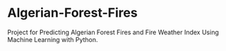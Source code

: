 # Algerian-Forest-Fires
Project for Predicting Algerian Forest Fires and Fire Weather Index Using Machine Learning with Python.
